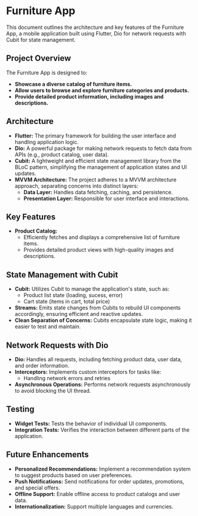 # Furniture App

This document outlines the architecture and key features of the Furniture App, a mobile application built using Flutter, Dio for network requests with Cubit for state management.

## Project Overview

The Furniture App is designed to:

* **Showcase a diverse catalog of furniture items.**
* **Allow users to browse and explore furniture categories and products.**
* **Provide detailed product information, including images and descriptions.**


## Architecture

* **Flutter:** The primary framework for building the user interface and handling application logic.
* **Dio:** A powerful package for making network requests to fetch data from APIs (e.g., product catalog, user data).
* **Cubit:** A lightweight and efficient state management library from the BLoC pattern, simplifying the management of application states and UI updates.
* **MVVM Architecture:** The project adheres to a MVVM architecture approach, separating concerns into distinct layers:
    * **Data Layer:** Handles data fetching, caching, and persistence.
    * **Presentation Layer:** Responsible for user interface and interactions.

## Key Features

* **Product Catalog:**
    * Efficiently fetches and displays a comprehensive list of furniture items.
    * Provides detailed product views with high-quality images and descriptions.


## State Management with Cubit

* **Cubit:** Utilizes Cubit to manage the application's state, such as:
    * Product list state (loading, sucess, error)
    * Cart state (items in cart, total price)
* **Streams:** Emits state changes from Cubits to rebuild UI components accordingly, ensuring efficient and reactive updates.
* **Clean Separation of Concerns:** Cubits encapsulate state logic, making it easier to test and maintain.

## Network Requests with Dio

* **Dio:** Handles all requests, including fetching product data, user data, and order information.
* **Interceptors:** Implements custom interceptors for tasks like:
    * Handling network errors and retries
* **Asynchronous Operations:** Performs network requests asynchronously to avoid blocking the UI thread.

## Testing

* **Widget Tests:** Tests the behavior of individual UI components.
* **Integration Tests:** Verifies the interaction between different parts of the application.

## Future Enhancements

* **Personalized Recommendations:** Implement a recommendation system to suggest products based on user preferences.
* **Push Notifications:** Send notifications for order updates, promotions, and special offers.
* **Offline Support:** Enable offline access to product catalogs and user data.
* **Internationalization:** Support multiple languages and currencies.
